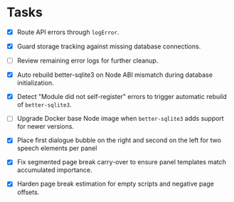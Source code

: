 # Tasks

- [x] Route API errors through `logError`.
- [x] Guard storage tracking against missing database connections.
- [ ] Review remaining error logs for further cleanup.
- [x] Auto rebuild better-sqlite3 on Node ABI mismatch during database initialization.
- [x] Detect "Module did not self-register" errors to trigger automatic rebuild of `better-sqlite3`.
- [ ] Upgrade Docker base Node image when `better-sqlite3` adds support for newer versions.

- [x] Place first dialogue bubble on the right and second on the left for two speech elements per panel
- [x] Fix segmented page break carry-over to ensure panel templates match accumulated importance.
- [x] Harden page break estimation for empty scripts and negative page offsets.
